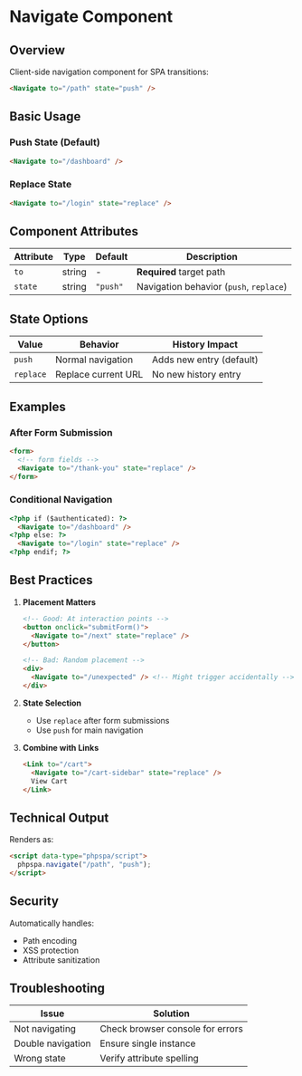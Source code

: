# Navigate Component

## Overview

Client-side navigation component for SPA transitions:

```html
<Navigate to="/path" state="push" />
```

## Basic Usage

### Push State (Default)

```html
<Navigate to="/dashboard" />
```

### Replace State

```html
<Navigate to="/login" state="replace" />
```

## Component Attributes

| Attribute | Type   | Default  | Description                             |
| --------- | ------ | -------- | --------------------------------------- |
| `to`      | string | -        | **Required** target path                |
| `state`   | string | `"push"` | Navigation behavior (`push`, `replace`) |

## State Options

| Value     | Behavior            | History Impact           |
| --------- | ------------------- | ------------------------ |
| `push`    | Normal navigation   | Adds new entry (default) |
| `replace` | Replace current URL | No new history entry     |

## Examples

### After Form Submission

```html
<form>
  <!-- form fields -->
  <Navigate to="/thank-you" state="replace" />
</form>
```

### Conditional Navigation

```html
<?php if ($authenticated): ?>
  <Navigate to="/dashboard" />
<?php else: ?>
  <Navigate to="/login" state="replace" />
<?php endif; ?>
```

## Best Practices

1. **Placement Matters**

   ```html
   <!-- Good: At interaction points -->
   <button onclick="submitForm()">
     <Navigate to="/next" state="replace" />
   </button>

   <!-- Bad: Random placement -->
   <div>
     <Navigate to="/unexpected" /> <!-- Might trigger accidentally -->
   </div>
   ```

2. **State Selection**
   - Use `replace` after form submissions
   - Use `push` for main navigation

3. **Combine with Links**

   ```html
   <Link to="/cart">
     <Navigate to="/cart-sidebar" state="replace" />
     View Cart
   </Link>
   ```

## Technical Output

Renders as:

```html
<script data-type="phpspa/script">
  phpspa.navigate("/path", "push");
</script>
```

## Security

Automatically handles:

- Path encoding
- XSS protection
- Attribute sanitization

## Troubleshooting

| Issue             | Solution                         |
| ----------------- | -------------------------------- |
| Not navigating    | Check browser console for errors |
| Double navigation | Ensure single instance           |
| Wrong state       | Verify attribute spelling        |
